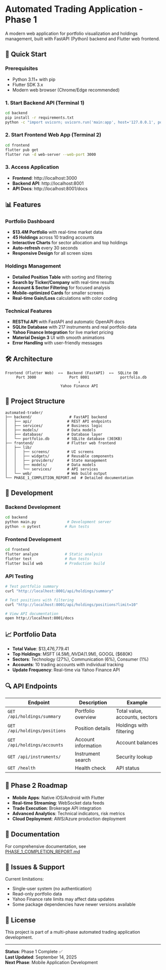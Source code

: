 # Automated Trading Application - Phase 1

A modern web application for portfolio visualization and holdings management, built with FastAPI (Python) backend and Flutter web frontend.

## 🚀 Quick Start

### Prerequisites
- Python 3.11+ with pip
- Flutter SDK 3.x
- Modern web browser (Chrome/Edge recommended)

### 1. Start Backend API (Terminal 1)
```bash
cd backend
pip install -r requirements.txt
python -c "import uvicorn; uvicorn.run('main:app', host='127.0.0.1', port=8001, log_level='error')"
```

### 2. Start Frontend Web App (Terminal 2)
```bash
cd frontend
flutter pub get
flutter run -d web-server --web-port 3000
```

### 3. Access Application
- **Frontend**: http://localhost:3000
- **Backend API**: http://localhost:8001
- **API Docs**: http://localhost:8001/docs

## 📊 Features

### Portfolio Dashboard
- **$13.4M Portfolio** with real-time market data
- **45 Holdings** across 10 trading accounts
- **Interactive Charts** for sector allocation and top holdings
- **Auto-refresh** every 30 seconds
- **Responsive Design** for all screen sizes

### Holdings Management
- **Detailed Position Table** with sorting and filtering
- **Search by Ticker/Company** with real-time results
- **Account & Sector Filtering** for focused analysis
- **Mobile-optimized Cards** for smaller screens
- **Real-time Gain/Loss** calculations with color coding

### Technical Features
- **RESTful API** with FastAPI and automatic OpenAPI docs
- **SQLite Database** with 217 instruments and real portfolio data
- **Yahoo Finance Integration** for live market pricing
- **Material Design 3** UI with smooth animations
- **Error Handling** with user-friendly messages

## 🛠 Architecture

```
Frontend (Flutter Web)  ←→  Backend (FastAPI)  ←→  SQLite DB
     Port 3000               Port 8001              portfolio.db
                                 ↓
                         Yahoo Finance API
```

## 📁 Project Structure

```
automated-trader/
├── backend/                 # FastAPI backend
│   ├── api/                # REST API endpoints
│   ├── services/           # Business logic
│   ├── models/             # Data models
│   ├── database/           # Database layer
│   └── portfolio.db        # SQLite database (303KB)
├── frontend/               # Flutter web frontend
│   ├── lib/
│   │   ├── screens/        # UI screens
│   │   ├── widgets/        # Reusable components
│   │   ├── providers/      # State management
│   │   ├── models/         # Data models
│   │   └── services/       # API services
│   └── web/                # Web build output
└── PHASE_1_COMPLETION_REPORT.md  # Detailed documentation
```

## 🔧 Development

### Backend Development
```bash
cd backend
python main.py              # Development server
python -m pytest           # Run tests
```

### Frontend Development
```bash
cd frontend
flutter analyze            # Static analysis
flutter test               # Run tests
flutter build web          # Production build
```

### API Testing
```bash
# Test portfolio summary
curl "http://localhost:8001/api/holdings/summary"

# Test positions with filtering
curl "http://localhost:8001/api/holdings/positions?limit=10"

# View API documentation
open http://localhost:8001/docs
```

## 📈 Portfolio Data

- **Total Value**: $13,476,779.41
- **Top Holdings**: MSFT ($4.5M), NVDA ($1.9M), GOOGL ($680K)
- **Sectors**: Technology (27%), Communication (6%), Consumer (1%)
- **Accounts**: 10 trading accounts with individual tracking
- **Update Frequency**: Real-time via Yahoo Finance API

## 🔍 API Endpoints

| Endpoint | Description | Example |
|----------|-------------|---------|
| `GET /api/holdings/summary` | Portfolio overview | Total value, accounts, sectors |
| `GET /api/holdings/positions` | Position details | Holdings with filtering |
| `GET /api/holdings/accounts` | Account information | Account balances |
| `GET /api/instruments/` | Instrument search | Security lookup |
| `GET /health` | Health check | API status |

## 🚀 Phase 2 Roadmap

- **Mobile Apps**: Native iOS/Android with Flutter
- **Real-time Streaming**: WebSocket data feeds
- **Trade Execution**: Brokerage API integration
- **Advanced Analytics**: Technical indicators, risk metrics
- **Cloud Deployment**: AWS/Azure production deployment

## 📝 Documentation

For comprehensive documentation, see [PHASE_1_COMPLETION_REPORT.md](./PHASE_1_COMPLETION_REPORT.md)

## 🐛 Issues & Support

Current limitations:
- Single-user system (no authentication)
- Read-only portfolio data
- Yahoo Finance rate limits may affect data updates
- Some package dependencies have newer versions available

## 📄 License

This project is part of a multi-phase automated trading application development.

---

**Status**: Phase 1 Complete ✅  
**Last Updated**: September 14, 2025  
**Next Phase**: Mobile Application Development
